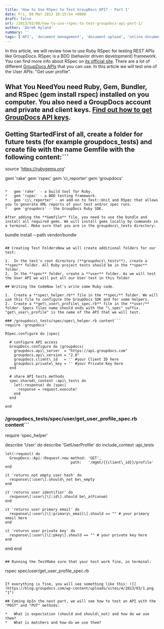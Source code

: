```yaml
---
title: 'How to Use RSpec to Test GroupDocs API? - Part 1'
date: Fri, 08 Mar 2013 10:15:54 +0000
draft: false
url: /2013/03/08/how-to-use-rspec-to-test-groupdocs-api-part-1/
author: 'Derek Hyland'
summary: ''
tags: ['API', 'document management', 'document upload', 'online document management system', 'zArchive']
---
```


In this article, we will review how to use Ruby RSpec for testing REST APIs like GroupDocs. RSpec is a BDD (behavior driven development) framework. You can find more info about RSpec on [its official site](http://rspec.info/). There are a lot of different [GroupDocs APIs](http://api.groupdocs.com/v2.0/spec/) that you can use. In this article we will test one of the User APIs: "Get user profile".

## What You NeedYou need Ruby, Gem, Bundler, and RSpec (gem install rspec) installed on you computer. You also need a GroupDocs account and private and client keys. [Find out how to get GroupDocs API keys](https://docs.groupdocs.cloud/total/create-new-app-and-get-app-key-and-sid/).

## Getting StartedFirst of all, create a folder for future tests (for example groupdocs\_tests) and create file with the name **Gemfile** with the following content:```
source 'https://rubygems.org'

gem 'rake'
gem 'rspec'
gem 'ci\_reporter'
gem 'groupdocs'
```Here we define all gems that we will need for API testing. The first line defines the source for gems. Then, we list the gems we're using:

*   gem 'rake'  - a build tool for Ruby.
*   gem 'rspec' - a BDD testing framework.
*   gem 'ci\_reporter' - an add-on to Test::Unit and RSpec that allows you to generate XML reports of your test and/or spec runs.
*   gem 'groupdocs' - the GroupDocs Ruby SDK.

After adding the **Gemfile** file, you need to use the bundle and install all required gems. We will install gems locally by commands in a terminal. Make sure that you are in the groupdocs\_tests directory:

```
bundle install --path vendor/bundle
```

## Creating Test FoldersNow we will create additional folders for our test:

1.  In the test's root directory (**groupdocs\_tests**), create a **spec** folder. All Ruby project tests should be in the **spec** folder.
2.  In the **spec** folder, create a **user** folder. As we will test the User API we will put all our User test in this folder

## Writing the CodeNow let's write some Ruby code.

1.  Create a **spec\_helper.rb** file in the **spec/** folder. We will use this file to configure the GroupDocs SDK and for some helpers.
2.  Create a **get\_user\_profile\_spec.rb** file in the **user/** folder. Specs files name should ends with the "\_spec" suffix. "get\_user\_profile" is the name of the API that we will test.

### /groupdocs\_tests/spec/spec\_helper.rb content```
require 'groupdocs'

RSpec.configure do |spec|

  # configure API access
  GroupDocs.configure do |groupdocs|
    groupdocs.api\_server  = "https://api.groupdocs.com"
    groupdocs.api\_version = "2.0"
    groupdocs.client\_id   = '' #your Client ID here
    groupdocs.private\_key = '' #your Private Key here
  end

  # share API tests methods
  spec.shared\_context :api\_tests do
    let(:response) do |spec|
      response = request.execute!
    end
  end

end
```

### /groupdocs\_tests/spec/user/get\_user\_profile\_spec.rb content```
require 'spec\_helper'

describe 'User' do
  describe 'GetUserProfile' do
    include\_context :api\_tests

    let(:request) do
      GroupDocs::Api::Request.new method: 'GET',
                                  path:   '/mgmt/{{client\_id}}/profile'
    end

    it 'returns not empty user hash' do
      response\[:user\].should\_not be\_empty
    end

    it 'returns user identifier' do
      response\[:user\]\[:id\].should be\_a(Fixnum)
    end

    it 'returns user primary email' do
      response\[:user\]\[:primary\_email\].should == "" # your primary email here
    end

    it 'returns user private key' do
      response\[:user\]\[:pkey\].should == "" # your private key here
    end

  end
end
```Enter your keys and email where it needed. That's all you need to do.

## Running the TestMake sure that your test work fine, in terminal:

```
rspec spec/user/get\_user\_profile\_spec.rb
```

If everything is fine, you will see something like this: ![](https://blog.groupdocs.com/wp-content/uploads/sites/4/2013/03/1.png "1")

## Coming UpIn the next part, we will see how to test an API with the "POST" and "PUT" methods:

*   What is expectation (should and should\_not) and how do we use them?
*   What is matchers and how do we use them?




